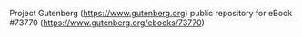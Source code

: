 Project Gutenberg (https://www.gutenberg.org) public repository for
eBook #73770 (https://www.gutenberg.org/ebooks/73770)
